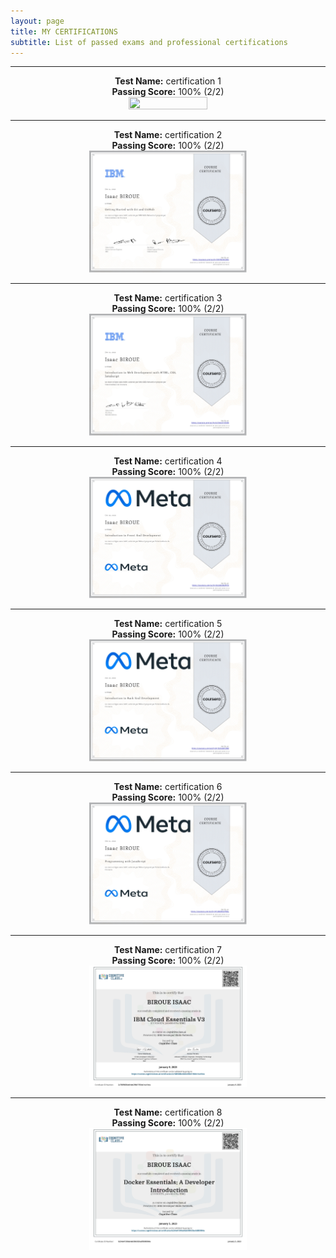 ```yaml
---
layout: page
title: MY CERTIFICATIONS
subtitle: List of passed exams and professional certifications
---
```


--------------------------
<p align="center">
  <b>Test Name:</b> certification 1<br><b>Passing Score:</b> 100% (2/2) <br>
<a href="[website/assets/certificates/1.jpg](https://biroue10.github.io/website/assets/certificates/1.jpg)"><img src="[website/assets/certificates/1.jpg](https://biroue10.github.io/website/assets/certificates/1.jpg)" style="width: 50%; height: 50%"></a> <br>
</p>
<hr>
<p align="center">
  <b>Test Name:</b> certification 2<br><b>Passing Score:</b> 100% (2/2) <br>
<a href="/assets/certificates/2.jpg"><img src="/assets/certificates/2.jpg" style="width: 50%; height: 50%"></a> <br>
</p>
<hr>
<p align="center">
  <b>Test Name:</b> certification 3<br><b>Passing Score:</b> 100% (2/2) <br>
<a href="/assets/certificates/3.jpg"><img src="/assets/certificates/3.jpg" style="width: 50%; height: 50%"></a> <br>
</p>
<hr>
<p align="center">
  <b>Test Name:</b> certification 4<br><b>Passing Score:</b> 100% (2/2) <br>
<a href="/assets/certificates/4.jpg"><img src="/assets/certificates/4.jpg" style="width: 50%; height: 50%"></a> <br>
</p>
<hr>
<p align="center">
  <b>Test Name:</b> certification 5<br><b>Passing Score:</b> 100% (2/2) <br>
<a href="/assets/certificates/5.jpg"><img src="/assets/certificates/5.jpg" style="width: 50%; height: 50%"></a> <br>
</p>
<hr>
<p align="center">
  <b>Test Name:</b> certification 6<br><b>Passing Score:</b> 100% (2/2) <br>
<a href="/assets/certificates/6.jpg"><img src="/assets/certificates/6.jpg" style="width: 50%; height: 50%"></a> <br>
</p>
<hr>
<p align="center">
  <b>Test Name:</b> certification 7<br><b>Passing Score:</b> 100% (2/2) <br>
<a href="/assets/certificates/7.jpg"><img src="/assets/certificates/7.jpg" style="width: 50%; height: 50%"></a> <br>
</p>
<hr>
<p align="center">
  <b>Test Name:</b> certification 8<br><b>Passing Score:</b> 100% (2/2) <br>
<a href="/assets/certificates/8.jpg"><img src="/assets/certificates/8.jpg" style="width: 50%; height: 50%"></a> <br>
</p>


